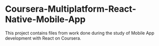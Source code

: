 # Coursera-Multiplatform-React-Native-Mobile-App

This project contains files from work done during the study of Mobile App development with React on Coursera.
